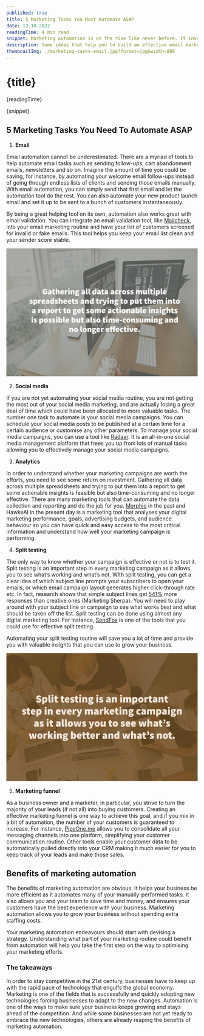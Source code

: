```yaml
---
published: true
title: 5 Marketing Tasks You Must Automate ASAP
date: 13.10.2022
readingTime: 4 min read
snippet: Marketing automation is on the rise like never before. It involves using different tools to automate repetitive marketing tasks like tracking customer engagement, sending welcome emails, new product launch emails and so on. If you are an emerging marketer looking to optimize your marketing operations, here is an undeniable list of tasks that you need to automate.
description: Some ideas that help you to build an effective email marketing strategy and get a high response from your mail list.
thumbnailImg: ./marketing-tasks-email.jpg?format=jpg&width=880
---
```


# {title}

{readingTime}

{snippet}

## 5 Marketing Tasks You Need To Automate ASAP

1. **Email**

Email automation cannot be underestimated. There are a myriad of tools to help automate email tasks such as sending follow-ups, cart abandonment emails, newsletters and so on. Imagine the amount of time you could be saving, for instance, by automating your welcome email follow-ups instead of going through endless lists of clients and sending those emails manually. With email automation, you can simply send that first email and let the automation tool do the rest. You can also automate your new product launch email and set it up to be sent to a bunch of customers instantaneously.

By being a great helping tool on its own, automation also works great with email validation. You can integrate an email validation tool, like [Mailcheck](/mailcheck.co/#contact-us), into your email marketing routine and have your list of customers screened for invalid or fake emails. This tool helps you keep your email list clean and your sender score stable.

![Marketing tasks Email](./marketing-tasks-email.jpg?format=webp;jpg;png;avif&srcset&width=880)

2. **Social media**

If you are not yet automating your social media routine, you are not getting the most out of your social media marketing, and are actually losing a great deal of time which could have been allocated to more valuable tasks. The number one task to automate is your social media campaigns. You can schedule your social media posts to be published at a certain time for a certain audience or customise any other parameters. To manage your social media campaigns, you can use a tool like [Radaar](https://appsumo.com/products/marketplace-radaar/). It is an all-in-one social media management platform that frees you up from lots of manual tasks allowing you to effectively manage your social media campaigns.

3. **Analytics**

In order to understand whether your marketing campaigns are worth the efforts, you need to see some return on investment. Gathering all data across multiple spreadsheets and trying to put them into a report to get some actionable insights is feasible but also time-consuming and no longer effective. There are many marketing tools that can automate the data collection and reporting and do the job for you. [Morphio](https://appsumo.com/products/morphio/) in the past and HawkeAI in the present day is a marketing tool that analyses your digital marketing performance, goals, advertising budgets, and audience behaviour so you can have quick and easy access to the most critical information and understand how well your marketing campaign is performing.

4. **Split testing**

The only way to know whether your campaign is effective or not is to test it. Split testing is an important step in every marketing campaign as it allows you to see what’s working and what’s not. With split testing, you can get a clear idea of which subject line prompts your subscribers to open your emails, or which email campaign layout generates higher click-through rate etc. In fact, research shows that simple subject lines get [541%](https://truelist.co/blog/ab-testing-statistics/) more responses than creative ones (Marketing Sherpa). You will need to play around with your subject line or campaign to see what works best and what should be taken off the list. Split testing can be done using almost any digital marketing tool. For instance, [SendFox](https://appsumo.com/products/sendfox/) is one of the tools that you could use for effective split testing.

Automating your split testing routine will save you a lot of time and provide you with valuable insights that you can use to grow your business.

![Split testing](./split-testing.jpg?format=webp;jpg;png;avif&srcset&width=880)

5. **Marketing funnel**

As a business owner and a marketer, in particular, you strive to turn the majority of your leads (if not all) into buying customers. Creating an effective marketing funnel is one way to achieve this goal, and if you mix in a bit of automation, the number of your customers is guaranteed to increase. For instance, [PipeOne.me](https://appsumo.com/products/pipeoneme/?ref=best-match) allows you to consolidate all your messaging channels into one platform, simplifying your customer communication routine. Other tools enable your customer data to be automatically pulled directly into your CRM making it much easier for you to keep track of your leads and make those sales.

## Benefits of marketing automation

The benefits of marketing automation are obvious. It helps your business be more efficient as it automates many of your manually-performed tasks. It also allows you and your team to save time and money, and ensures your customers have the best experience with your business. Marketing automation allows you to grow your business without spending extra staffing costs.

Your marketing automation endeavours should start with devising a strategy. Understanding what part of your marketing routine could benefit from automation will help you take the first step on the way to optimising your marketing efforts.

### The takeaways

In order to stay competitive in the 21st century, businesses have to keep up with the rapid pace of technology that engulfs the global economy. Marketing is one of the fields that is successfully and quickly adopting new technologies forcing businesses to adapt to the new changes. Automation is one of the ways to make sure your business keeps growing and stays ahead of the competition. And while some businesses are not yet ready to embrace the new technologies, others are already reaping the benefits of marketing automation.
